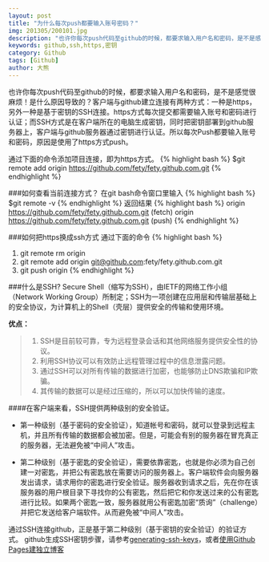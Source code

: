 ```yaml
---
layout: post
title: "为什么每次push都要输入账号密码？"
img: 201305/200101.jpg
description: "也许你每次push代码至github的时候，都要求输入用户名和密码，是不是感觉很麻烦！是什么原因导致的？客户端与github建立连接有两种方式：一种是https，另外一种是基于密钥的SSH连接。https方式每次提交都需要输入账号和密码进行认证；而SSH方式是在客户端所在的电脑生成密钥，同时把密钥部署到github服务器上，客户端与github服务器通过密钥进行认证。所以每次Push都要输入账号和密码，原因是使用了https方式push。"
keywords: github,ssh,https,密钥
category: Github
tags: [Github]
author: 大熊
---
```


也许你每次push代码至github的时候，都要求输入用户名和密码，是不是感觉很麻烦！是什么原因导致的？客户端与github建立连接有两种方式：一种是https，另外一种是基于密钥的SSH连接。https方式每次提交都需要输入账号和密码进行认证；而SSH方式是在客户端所在的电脑生成密钥，同时把密钥部署到github服务器上，客户端与github服务器通过密钥进行认证。所以每次Push都要输入账号和密码，原因是使用了https方式push。

通过下面的命令添加项目连接，即为https方式。
{% highlight bash %}
$git remote add origin https://github.com/fety/fety.github.com.git
{% endhighlight %}

###如何查看当前连接方式？
在git bash命令窗口里输入 
{% highlight bash %}
$git remote -v 
{% endhighlight %}
返回结果
{% highlight bash %}
origin https://github.com/fety/fety.github.com.git (fetch)
origin https://github.com/fety/fety.github.com.git (push)
{% endhighlight %}

###如何把https换成ssh方式
通过下面的命令
{% highlight bash %}
1. git remote rm origin
2. git remote add origin git@github.com:fety/fety.github.com.git
3. git push origin 
{% endhighlight %}

###什么是SSH?
Secure Shell（缩写为SSH），由IETF的网络工作小组（Network Working Group）所制定；SSH为一项创建在应用层和传输层基础上的安全协议，为计算机上的Shell（壳层）提供安全的传输和使用环境。

**优点：**

>1. SSH是目前较可靠，专为远程登录会话和其他网络服务提供安全性的协议。
>2. 利用SSH协议可以有效防止远程管理过程中的信息泄露问题。
>3. 通过SSH可以对所有传输的数据进行加密，也能够防止DNS欺骗和IP欺骗。
>4. 其传输的数据可以是经过压缩的，所以可以加快传输的速度。

####在客户端来看，SSH提供两种级别的安全验证。
* 第一种级别（基于密码的安全验证），知道帐号和密码，就可以登录到远程主机，并且所有传输的数据都会被加密。但是，可能会有别的服务器在冒充真正的服务器，无法避免被“中间人”攻击。

* 第二种级别（基于密匙的安全验证），需要依靠密匙，也就是你必须为自己创建一对密匙，并把公有密匙放在需要访问的服务器上。客户端软件会向服务器发出请求，请求用你的密匙进行安全验证。服务器收到请求之后，先在你在该服务器的用户根目录下寻找你的公有密匙，然后把它和你发送过来的公有密匙进行比较。如果两个密匙一致，服务器就用公有密匙加密“质询”（challenge）并把它发送给客户端软件。从而避免被“中间人”攻击。

通过SSH连接github，正是基于第二种级别（基于密钥的安全验证）的验证方式。
github生成SSH密钥步骤，请参考[generating-ssh-keys](https://help.github.com/articles/generating-ssh-keys "generating-ssh-keys")，或者[使用Github Pages建独立博客](http://beiyuu.com/github-pages/)
